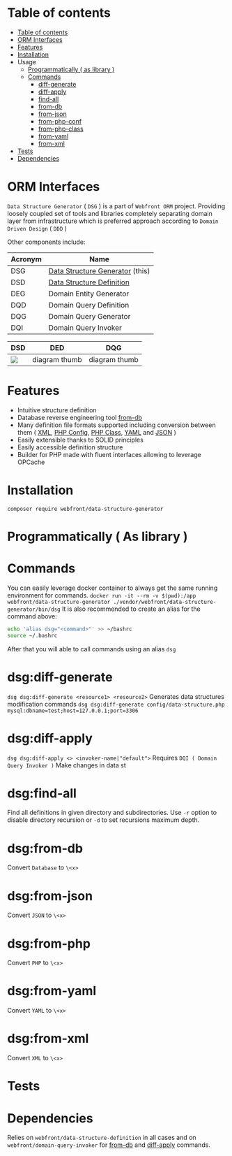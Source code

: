 Table of contents
=================

<!--ts-->
   * [Table of contents](#table-of-contents)
   * [ORM Interfaces](#orm-interface)
   * [Features](#features)
   * [Installation](#installation)
   * Usage
      * [Programmatically ( as library )](#programmatically-as-library)
      * [Commands](#commands)
          * [diff-generate](dsg:diff-generate)
          * [diff-apply](dsg:diff-apply)
          * [find-all](dsg:find-all)
          * [from-db](dsg:from-db)
          * [from-json](dsg:from-json)
          * [from-php-conf](dsg:from-php-conf)
          * [from-php-class](dsg:from-php-class)
          * [from-yaml](dsg:from-yaml)
          * [from-xml](dsg:from-xml)
   * [Tests](#tests)
   * [Dependencies](#dependencies)
<!--te-->

ORM Interfaces
==============
```Data Structure Generator``` ( ```DSG``` ) is a part of ```Webfront ORM``` project. 
Providing loosely coupled set of tools and libraries completely separating domain layer from
infrastructure which is preferred approach according to ```Domain Driven Design``` ( ```DDD``` )

Other components include:

|  Acronym  |              Name                 |
| --------- | --------------------------------- |
|    DSG    |  [Data Structure Generator](github.com/webfront-io/data-structure-generator) (this)  |
|    DSD    |  [Data Structure Definition](github.com/webfront-io/data-structure-definition)       |
|    DEG    |  Domain Entity Generator          |
|    DQD    |  Domain Query Definition          |
|    DQG    |  Domain Query Generator           |
|    DQI    |  Domain Query Invoker             |

|      DSD                                               |      DED      |      DQG      |
| ------------------------------------------------------ | ------------- | ------------- |
| [<img src="//bit.ly/2LHimqi">](https://bit.ly/2vpSi8c) | diagram thumb | diagram thumb |

Features
========

* Intuitive structure definition
* Database reverse engineering tool [from-db](dsg:from-db)
* Many definition file formats supported including conversion between them ( [XML](dsg:from-xml), 
[PHP Config](dsg:from-php-conf), [PHP Class](dsg:from-php-class), [YAML](dsg:from-yaml) and [JSON](dsg:from-json) )
* Easily extensible thanks to SOLID principles
* Easily accessible definition structure
* Builder for PHP made with fluent interfaces allowing to leverage OPCache

Installation
============

```composer require webfront/data-structure-generator```

Programmatically ( As library )
===============================

Commands
========

You can easily leverage docker container to always get the same running environment for commands.
```docker run -it --rm -v $(pwd):/app webfront/data-structure-generator ./vendor/webfront/data-structure-generator/bin/dsg```
It is also recommended to create an alias for the command above:
```bash
echo 'alias dsg="<command>"' >> ~/bashrc
source ~/.bashrc
```
After that you will able to call commands using an alias ```dsg ```

dsg:diff-generate
=================

```dsg dsg:diff-generate <resource1> <resource2>``` 
Generates data structures modification commands
```dsg dsg:diff-generate config/data-structure.php mysql:dbname=test;host=127.0.0.1;port=3306```

dsg:diff-apply
==============

```dsg dsg:diff-apply <> <invoker-name|"default">``` 
Requires ```DQI ( Domain Query Invoker )```
Make changes in data st

dsg:find-all
============

Find all definitions in given directory and subdirectories. 
Use ```-r``` option to disable directory recursion or ```-d``` to set recursions maximum depth.

dsg:from-db
===========

Convert ```Database``` to ```\<x>```

dsg:from-json
=============

Convert ```JSON``` to ```\<x>```

dsg:from-php
============

Convert ```PHP``` to ```\<x>```

dsg:from-yaml
=============

Convert ```YAML``` to ```\<x>```

dsg:from-xml
============

Convert ```XML``` to ```\<x>```

Tests
=====

Dependencies
============
Relies on ```webfront/data-structure-definition``` in all cases 
and on ```webfront/domain-query-invoker``` for [from-db](dsg:from-db) and [diff-apply](dsg:diff-apply) commands.
